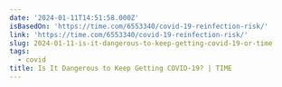 ```yaml
---
date: '2024-01-11T14:51:58.000Z'
isBasedOn: 'https://time.com/6553340/covid-19-reinfection-risk/'
link: 'https://time.com/6553340/covid-19-reinfection-risk/'
slug: 2024-01-11-is-it-dangerous-to-keep-getting-covid-19-or-time
tags:
  - covid
title: Is It Dangerous to Keep Getting COVID-19? | TIME
---
```


